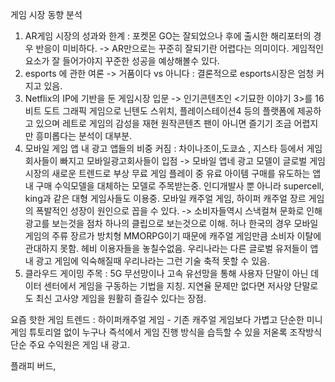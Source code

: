 게임 시장 동향 분석

1. AR게임 시장의 성과와 한계  : 포켓몬 GO는 잘되었으나 후에 출시한 해리포터의 경우 반응이 미비하다. -> AR만으로는 꾸준히 잘되기란 어렵다는 의미이다. 게임적인 요소가 잘 들어가야지 꾸준한 성공을 예상해볼수 있다.
2. esports 에 관한 여론 -> 거품이다 vs 아니다 : 결론적으로 esports시장은 엄청 커지고 있음.
3. Netflix의 IP에 기반을 둔 게임시장 입문 -> 인기콘텐츠인 <기묘한 이야기 3>를 16비트 도트 그래픽 게임으로 닌텐도 스위치, 플레이스테이션4 등의 플랫폼에 제공하고 있으며 레트로 게임의 감성을 재현 원작콘텐츠 팬이 아니면 즐기기 조금 어렵지만 흥미롭다는 분석이 대부분.
4. 모바일 게임 앱 내 광고 앱들의 비중 커짐 : 차이나조이,도쿄쇼 , 지스타 등에서 게임회사들이 빠지고 모바일광고회사들이 입점 -> 모바일 앱네 광고 모델이 글로벌 게임시장의 새로운 트렌드로 부상 무료 게임 플레이 중 유료 아이템 구매를 유도하는 앱내 구매 수익모델을 대체하는 모델로 주목받는중. 인디개발사 뿐 아니라 supercell, king과 같은 대형 게임사들도 이용중. 모바일 캐주얼 게임, 하이퍼 캐주얼 장르 게임의 폭발적인 성장이 원인으로 꼽을 수 있다. -> 소비자들역시 스낵컬쳐 문화로 인해 광고를 보는것을 점차 하나의 클립으로 보는것으로 이해. 허나 한국의 경우 모바일 게임의 주류 장르가 방치형 MMORPG이기 때문에 캐주얼 게임만큼 소비자 이탈에 관대하지 못함. 헤비 이용자들을 놓칠수없음. 우리나라는 다른 글로벌 유저들이 앱내 광고 게임에 익숙해질때 우리나라는 그런 기술 축적 못할 수 있음. 
5. 클라우드 게이밍 주목 : 5G 무선망이나 고속 유선망을 통해 사용자 단말이 아닌 데이터 센터에서 게임을 구동하는 기법을 지칭. 지연율 문제만 없다면 저사양 단말로도 최신 고사양 게임을 원활히 즐길수 있다는 장점.







요즘 핫한 게임 트렌드 : 하이퍼캐주얼 게임 - 기존 캐주얼 게임보다 가볍고 단순한 미니게임 튜토리얼 없이 누구나 즉석에서 게임 진행 방식을 습득할 수 있을 저옫록 조작방식 단순 주요 수익원은 게임 내 광고. 

플래피 버드,